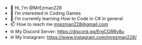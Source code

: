 - 👋 Hi, I’m @MrEzman228
- 👀 I’m interested in Coding Games
- 🌱 I’m currently learning How to Code in C# in general
- 📫 How to reach me mrezman228@gmail.com
- 🌐 My Discord Server: https://discord.gg/ErgCGRRv8u
- 🌐 My Instagram: https://www.instagram.com/mrezman228/
